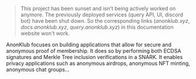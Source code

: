 > This project has been sunset and isn't being actively worked on anymore.
> The previously deployed services (query API, UI, discord bot) have been shut down. So the corresponding links (_anonklub.xyz_, _docs.anonklub.xyz_, _query.anonklub.xyz_) in this documentation website won't work.

AnonKlub focuses on building applications that allow for secure and anonymous proof of membership.
It does so by performing both ECDSA signatures and Merkle Tree inclusion verifications in a SNARK.
It enables privacy applications such as anonymous airdrops, anonymous NFT minting, anonymous chat groups…
